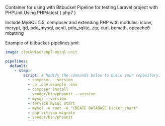 Container for using with Bitbucket Pipeline for testing Laravel project with PHPUnit
Using PHP:latest ( php7 )

Include MySQL 5.5, composer
and extending PHP with modules:
iconv, mcrypt, gd, pdo_mysql, pcntl, pdo_sqlite, zip, curl, bcmath, opcacheб mbstring

Example of bitbucket-pipelines.yml:
```yml
image: clockwise/php7-mysql-unit

pipelines:
  default:
    - step:
        script: # Modify the commands below to build your repository.
          - composer --version
          - cp .env.example .env
          - composer install
          - vendor/bin/phpunit --version
          - mysql --version
          - service mysql start
          - mysql -u root -e "CREATE DATABASE kicker_chart"
          - php artisan migrate
          - vendor/bin/phpunit
          ```

